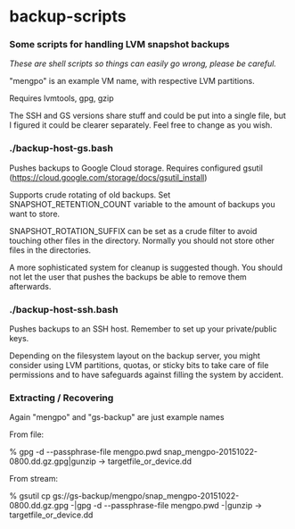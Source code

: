 # backup-scripts

### Some scripts for handling LVM snapshot backups

*These are shell scripts so things can easily go wrong, please
be careful.*

"mengpo" is an example VM name, with respective LVM partitions.

Requires lvmtools, gpg, gzip

The SSH and GS versions share stuff and could be put into
a single file, but I figured it could be clearer separately.
Feel free to change as you wish.

### ./backup-host-gs.bash

Pushes backups to Google Cloud storage.
Requires configured gsutil (https://cloud.google.com/storage/docs/gsutil_install)

Supports crude rotating of old backups. Set SNAPSHOT_RETENTION_COUNT variable
to the amount of backups you want to store.

SNAPSHOT_ROTATION_SUFFIX can be set as a crude filter to avoid touching other
files in the directory. Normally you should not store other files in the
directories.

A more sophisticated system for cleanup is suggested though. You should not let
the user that pushes the backups be able to remove them afterwards.

### ./backup-host-ssh.bash

Pushes backups to an SSH host. Remember to set up your private/public keys.

Depending on the filesystem layout on the backup server, you might consider
using LVM partitions, quotas, or sticky bits to take care of file permissions
and to have safeguards against filling the system by accident.

### Extracting / Recovering

Again "mengpo" and "gs-backup" are just example names

From file:

% gpg -d --passphrase-file mengpo.pwd snap_mengpo-20151022-0800.dd.gz.gpg|gunzip -> targetfile_or_device.dd

From stream:

% gsutil cp gs://gs-backup/mengpo/snap_mengpo-20151022-0800.dd.gz.gpg -|gpg -d --passphrase-file mengpo.pwd -|gunzip -> targetfile_or_device.dd
